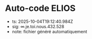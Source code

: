 # Auto-code ELIOS
- ts: 2025-10-04T19:12:40.984Z
- sig: ∞.je.toi.nous.432.528
- note: fichier généré automatiquement